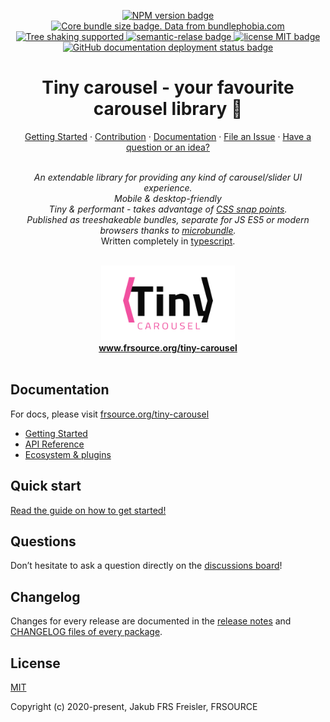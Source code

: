<p align="center">
  <a href="https://www.npmjs.com/package/">
    <img src="https://img.shields.io/npm/v/@frsource/tiny-carousel-core" alt="NPM version badge">
  </a>
  <a href="https://bundlephobia.com/result?p=@frsource/tiny-carousel-core" title="Visit bundlephobia for more details!">
    <img src="https://img.shields.io/bundlephobia/minzip/@frsource/tiny-carousel-core" alt="Core bundle size badge. Data from bundlephobia.com">
  </a>
  <a href="https://bundlephobia.com/result?p=@frsource/tiny-carousel-core">
    <img src="https://badgen.net/bundlephobia/tree-shaking/@frsource/tiny-carousel-core" alt="Tree shaking supported">
  </a>
  <a href="https://github.com/semantic-release/semantic-release">
    <img src="https://img.shields.io/badge/%20%20%F0%9F%93%A6%F0%9F%9A%80-semantic--release-e10079.svg" alt="semantic-relase badge">
  </a>
  <a href="https://github.com/FRSOURCE/tiny-carousel/blob/master/LICENSE">
    <img src="https://img.shields.io/github/license/FRSOURCE/tiny-carousel" alt="license MIT badge">
  </a>
  <a href="https://github.com/FRSOURCE/tiny-carousel/deployments?environment=github-pages">
    <img src="https://img.shields.io/github/deployments/FRSOURCE/tiny-carousel/github-pages?label=docs-deploy" alt="GitHub documentation deployment status badge">
  </a>
</p>

<h1 align="center">Tiny carousel - your favourite carousel library 👑</h1>

<p align="center">
  <a href="https://www.frsource.org/tiny-carousel/guide/">Getting Started</a>
  ·
  <a href="https://www.frsource.org/tiny-carousel/contribution/">Contribution</a>
  ·
  <a href="https://www.frsource.org/tiny-carousel/">Documentation</a>
  ·
  <a href="https://github.com/FRSOURCE/tiny-carousel/issues">File an Issue</a>
  ·
  <a href="https://github.com/FRSOURCE/tiny-carousel/discussions">Have a question or an idea?</a>
  <br>
</p>

<p align="center">
  <br>
  <i>An extendable library for providing any kind of carousel/slider UI experience.
    <br>Mobile &amp; desktop-friendly
    <br>Tiny & performant - takes advantage of <a href="https://developer.mozilla.org/en-US/docs/Web/CSS/CSS_Scroll_Snap">CSS snap points</a>.
    <br>Published as treeshakeable bundles, separate for JS ES5 or modern browsers thanks to <a href="https://www.npmjs.com/package/microbundle">microbundle</a>.</i>
    <br>Written completely in <a href="https://www.typescriptlang.org">typescript</a>.
  <br>
  <br>
</p>


<p align="center">
  <img src="src/logo.png" alt="Tiny carousel library logo" height="120px"/>
  <br>
  <a href="https://www.frsource.org/tiny-carousel"><strong>www.frsource.org/tiny-carousel</strong></a>
  <br>
  <br>
</p>


## Documentation

For docs, please visit [frsource.org/tiny-carousel](https://www.frsource.org/tiny-carousel/)

- [Getting Started](https://www.frsource.org/tiny-carousel/guide/)
- [API Reference](https://www.frsource.org/tiny-carousel/api-reference/)
- [Ecosystem & plugins](https://www.frsource.org/tiny-carousel/ecosystem/)

## Quick start

[Read the guide on how to get started!](https://www.frsource.org/tiny-carousel/guide/)

## Questions

Don’t hesitate to ask a question directly on the [discussions board](https://github.com/FRSOURCE/tiny-carousel/discussions)!

## Changelog

Changes for every release are documented in the [release notes](https://github.com/FRSOURCE/tiny-carousel/releases) and [CHANGELOG files of every package](https://github.com/FRSOURCE/tiny-carousel/tree/master/packages).

## License

[MIT](https://opensource.org/licenses/MIT)

Copyright (c) 2020-present, Jakub FRS Freisler, FRSOURCE
